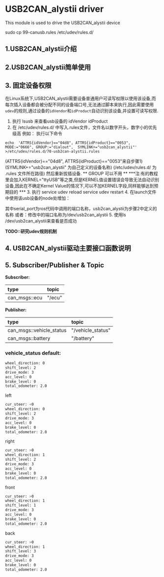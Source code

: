 # USB2CAN_alystii driver
This module is used to drive the USB2CAN_alystii device

sudo cp 99-canusb.rules /etc/udev/rules.d/
## 1.USB2CAN_alystii介绍

## 2.USB2CAN_alystii简单使用

## 3. 固定设备权限
在Linux系统下,USB2CAN_alystii需要设备普通用户可读写权限以使用该设备,而每次插入设备都会被分配不同的设备端口号,无法通过脚本来执行,因此需要使用`udev`的规则,通过设备的`idVendor`和`idProduct`自动识别该设备,并设置可读写权限.

1. 执行 lsusb 来查看usb设备的 idVendor idProduct
2. 在 /etc/udev/rules.d/ 中写入.rules文件，文件名以数字开头，数字小的优先级高
例如：
执行以下命令
```
echo  'ATTRS{idVendor}=="04d8", ATTRS{idProduct}=="0053", MODE:="0666", GROUP:="dialout",  SYMLINK+="usb2can_alystii"' >/etc/udev/rules.d/70-usb2can-alystii.rules
 ```
(ATTRS{idVendor}=="04d8", ATTRS{idProduct}=="0053"来自步骤1)
(SYMLINK+="usb2can_alystii" 为自己定义的设备名称)
(/etc/udev/rules.d/ 为 .rules 文件所在路径)
 然后重新拔插设备.
 ** GROUP 可以不用 **
***注:有的教程里会加入KERNEL="ttyUSB"等之类,但是KERNEL值设置错误会导致无法自动识别设备,因此在不确定Kernel Value的情况下,可以不加KERNEL字段,同样能够达到预期目的 ***
3. 执行 service udev reload
        service udev restart
4. 在launch文件中使用该usb设备的node处增加：
  <param name="serial_port" type="string" value="/dev/usb2can_alystii"/>
  其中serial_port为ros代码中调用的端口名称，usb2can_alystii为步骤2中定义的名称
  或者：修改<node>中的端口名称为/dev/usb2can_alystii
5. 使用ls /dev/usb2can_alystii来查看是否成功

**TODO::研究udev规则机制**

## 4. USB2CAN_alystii驱动主要接口函数说明

## 5. Subscriber/Publisher & Topic
**Subscriber:**  

| type | topic |
| :--- | :---  |
| can_msgs::ecu | "/ecu" |  

**Publisher:**  

| type | topic |
| :--- | :---  |
| can_msgs::vehicle_status | "/vehicle_status" |
| can_msgs::battery | "/battery" |

### vehicle_status default:
```bash
wheel_direction: 0
shift_level: 2
drive_mode: 3
acc_level: 0
brake_level: 0
total_odometer: 2.0
```

left
```bash
cur_steer: <0
wheel_direction: 0
shift_level: 2
drive_mode: 3
acc_level: 0
brake_level: 0
total_odometer: 2.0
```
right
```bash
cur_steer: >0
wheel_direction: 1
shift_level: 2
drive_mode: 3
acc_level: 0
brake_level: 0
total_odometer: 2.0
```
front
```bash
cur_steer: >0
wheel_direction: 1
shift_level: 1
drive_mode: 3
acc_level: 0
brake_level: 0
total_odometer: 2.0
```
back
```bash
cur_steer: >0
wheel_direction: 1
shift_level: 3
drive_mode: 3
acc_level: 0
brake_level: 0
total_odometer: 2.0
```